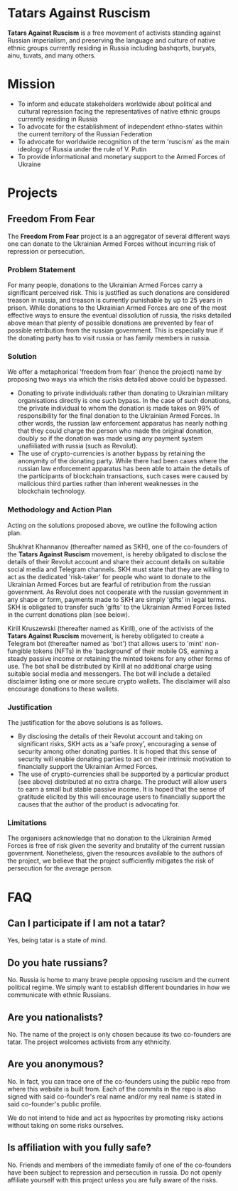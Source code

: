 # Tatars Against Ruscism

**Tatars Against Ruscism** is a free movement of activists standing against Russian imperialism, and preserving the language and culture of native ethnic groups currently residing in Russia including bashqorts, buryats, ainu, tuvats, and many others.

# Mission

* To inform and educate stakeholders worldwide about political and cultural repression facing the representatives of native ethnic groups currently residing in Russia
* To advocate for the establishment of independent ethno-states within the current territory of the Russian Federation
* To advocate for worldwide recognition of the term 'ruscism' as the main ideology of Russia under the rule of V. Putin
* To provide informational and monetary support to the Armed Forces of Ukraine

# Projects

## Freedom From Fear

The **Freedom From Fear** project is a an aggregator of several different ways one can donate to the Ukrainian Armed Forces without incurring risk of repression or persecution.


### Problem Statement

For many people, donations to the Ukrainian Armed Forces carry a significant perceived risk. This is justified as such donations are considered treason in russia, and treason is currently punishable by up to 25 years in prison. While donations to the Ukrainian Armed Forces are one of the most effective ways to ensure the eventual dissolution of russia, the risks detailed above mean that plenty of possible donations are prevented by fear of possible retribution from the russian government. This is especially true if the donating party has to visit russia or has family members in russia.

### Solution

We offer a metaphorical 'freedom from fear' (hence the project) name by proposing two ways via which the risks detailed above could be bypassed.

* Donating to private individuals rather than donating to Ukrainian military organisations directly is one such bypass. In the case of such donations, the private individual to whom the donation is made takes on 99% of responsibility for the final donation to the Ukrainian Armed Forces. In other words, the russian law enforcement apparatus has nearly nothing that they could charge the person who made the original donation, doubly so if the donation was made using any payment system unafiiliated with russia (such as Revolut).
* The use of crypto-currencies is another bypass by retaining the anonymity of the donating party. While there had been cases where the russian law enforcement apparatus has been able to attain the details of the participants of blockchain transactions, such cases were caused by malicious third parties rather than inherent weaknesses in the blockchain technology.

### Methodology and Action Plan

Acting on the solutions proposed above, we outline the following action plan.

Shukhrat Khannanov (thereafter named as SKH), one of the co-founders of the **Tatars Against Ruscism** movement, is hereby obligated to disclose the details of their Revolut account and share their account details on suitable social media and Telegram channels. SKH must state that they are willing to act as the dedicated 'risk-taker' for people who want to donate to the Ukrainian Armed Forces but are fearful of retribution from the russian government. As Revolut does not cooperate with the russian government in any shape or form, payments made to SKH are simply 'gifts' in legal terms. SKH is obligated to transfer such 'gifts' to the Ukrainian Armed Forces listed in the current donations plan (see below).

Kirill Kruszewski (thereafter named as Kirill), one of the activists of the **Tatars Against Ruscism** movement, is hereby obligated to create a Telegram bot (thereafter named as 'bot') that allows users to 'mint' non-fungible tokens (NFTs) in the 'background' of their mobile OS, earning a steady passive income or retaining the minted tokens for any other forms of use. The bot shall be distributed by Kirill at no additional charge using suitable social media and messengers. The bot will include a detailed disclaimer listing one or more secure crypto wallets. The disclaimer will also encourage donations to these wallets. 

### Justification

The justification for the above solutions is as follows.

* By disclosing the details of their Revolut account and taking on significant risks, SKH acts as a 'safe proxy', encouraging a sense of security among other donating parties. It is hoped that this sense of security will enable donating parties to act on their intrinsic motivation to financially support the Ukrainian Armed Forces.
* The use of crypto-currencies shall be supported by a particular product (see above) distributed at no extra charge. The product will allow users to earn a small but stable passive income. It is hoped that the sense of gratitude elicited by this will encourage users to financially support the causes that the author of the product is advocating for.

### Limitations

The organisers acknowledge that no donation to the Ukrainian Armed Forces is free of risk given the severity and brutality of the current russian government. Nonetheless, given the resources available to the authors of the project, we believe that the project sufficiently mitigates the risk of persecution for the average person.

# FAQ

## Can I participate if I am not a tatar?

Yes, being tatar is a state of mind.

## Do you hate russians?

No. Russia is home to many brave people opposing ruscism and the current political regime. We simply want to establish different boundaries in how we communicate with ethnic Russians.

## Are you nationalists?

No. The name of the project is only chosen because its two co-founders are tatar. The project welcomes activists from any ethnicity.

## Are you anonymous?

No. In fact, you can trace one of the co-founders using the public repo from where this website is built from. Each of the commits in the repo is also signed with said co-founder's real name and/or my real name is stated in said co-founder's public profile.

We do not intend to hide and act as hypocrites by promoting risky actions without taking on some risks ourselves. 

## Is affiliation with you fully safe?

No. Friends and members of the immediate family of one of the co-founders have been subject to repression and persecution in russia. Do not openly affiliate yourself with this project unless you are fully aware of the risks.

